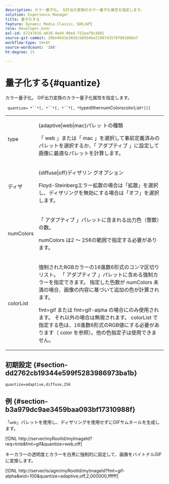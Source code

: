 ```yaml
---
description: カラー量子化。 GIF出力変換のカラー量子化属性を指定します。
solution: Experience Manager
title: 量子化する
feature: Dynamic Media Classic、SDK/API
role: Developer,User
exl-id: 67247016-a038-4ed4-90ed-751eaf9c4881
source-git-commit: 206e4643e3926cb85b4be2189743578f88180be7
workflow-type: tm+mt
source-wordcount: '188'
ht-degree: 1%

---
```


# 量子化する{#quantize}

カラー量子化。 GIF出力変換のカラー量子化属性を指定します。

` quantize= *``*[, *``*[, *``*[, *`typedithernumColorscolorList`*]]]`

<table id="simpletable_6BF155FCB8224E7EBFC8D8375AD26A71"> 
 <tr class="strow"> 
  <td class="stentry"> <p> <span class="codeph"> <span class="varname"> type </span> </span> </p> </td> 
  <td class="stentry"> <p> <span class="codeph"> {adaptive|web|mac}パレッ </span> トの種類 </p> <p>「 <span class="codeph"> web </span> 」または「 <span class="codeph"> mac </span> 」を選択して事前定義済みのパレットを選択するか、「 <span class="codeph">アダプティブ</span> 」に設定して画像に最適なパレットを計算します。 </p> </td> 
 </tr> 
 <tr class="strow"> 
  <td class="stentry"> <p> <span class="codeph"> <span class="varname"> ディザ  </span> </span> </p> </td> 
  <td class="stentry"> <p> <span class="codeph"> {diffuse|off}ディザリン </span> グオプション </p> <p>Floyd-Steinbergエラー拡散の場合は「拡散」を選択し、ディザリングを無効にする場合は「オフ」を選択します。 </p> </td> 
 </tr> 
 <tr class="strow"> 
  <td class="stentry"> <p> <span class="codeph"> <span class="varname"> numColors  </span> </span> </p> </td> 
  <td class="stentry"> <p>「 <span class="codeph">アダプティブ</span> 」パレットに含まれる出力色（整数）の数。 </p> <p> <span class="codeph"> <span class="varname"> numColors </span> </span> は2 ～ 256の範囲で指定する必要があります。 </p> </td> 
 </tr> 
 <tr class="strow"> 
  <td class="stentry"> <p> <span class="codeph"> <span class="varname"> colorList  </span> </span> </p> </td> 
  <td class="stentry"> <p>強制されたRGBカラーの16進数6形式のコンマ区切りリスト。 「 <span class="codeph">アダプティブ</span> 」パレットに含める強制カラーを指定できます。 指定した色数が<span class="codeph"> numColors </span>未満の場合、画像の内容に基づいて追加の色が計算されます。 </p> <p><span class="codeph"> fmt=gif </span>または<span class="codeph"> fmt=gif-alpha </span>の場合にのみ使用されます。 それ以外の場合は無視されます。 <span class="codeph"> <span class="varname"> colorList </span> </span>で指定する色は、16進数6形式のRGB値にする必要があります（<span class="codeph"> color </span>を参照）。他の色指定子は使用できません。 </p> </td> 
 </tr> 
</table>

## 初期設定 {#section-dd2762cb19344e599f5283986973ba1b}

`quantize=adaptive,diffuse,256`

## 例 {#section-b3a979dc9ae3459baa093bf17310988f}

「`web`」パレットを使用し、ディザリングを使用せずにGIFサムネールを生成します。

[!DNL http://server/myRootId/myImageId?req=tmb&fmt=gif&quantize=web,off]

キーカラーの透明度とカラーを白黒に強制的に設定して、画像をバイトナルGIFに変換します。

[!DNL http://server/is/agm/myRootId/myImageId?fmt=gif-alpha&wid=100&quantize=adaptive,off,2,000000,ffffff]
